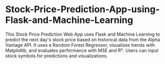 # Stock-Price-Prediction-App-using-Flask-and-Machine-Learning
This Stock Price Prediction Web App uses Flask and Machine Learning to predict the next day's stock price based on historical data from the Alpha Vantage API. It uses a Random Forest Regressor, visualizes trends with Matplotlib, and evaluates performance with MSE and R². Users can input stock symbols for predictions and visualizations.
